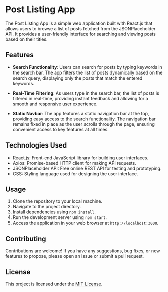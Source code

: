 # Post Listing App

The Post Listing App is a simple web application built with React.js that allows users to browse a list of posts fetched from the JSONPlaceholder API. It provides a user-friendly interface for searching and viewing posts based on their titles.

## Features

- **Search Functionality**: Users can search for posts by typing keywords in the search bar. The app filters the list of posts dynamically based on the search query, displaying only the posts that match the entered keywords.

- **Real-Time Filtering**: As users type in the search bar, the list of posts is filtered in real-time, providing instant feedback and allowing for a smooth and responsive user experience.

- **Static Navbar**: The app features a static navigation bar at the top, providing easy access to the search functionality. The navigation bar remains fixed in place as the user scrolls through the page, ensuring convenient access to key features at all times.

## Technologies Used

- React.js: Front-end JavaScript library for building user interfaces.
- Axios: Promise-based HTTP client for making API requests.
- JSONPlaceholder API: Free online REST API for testing and prototyping.
- CSS: Styling language used for designing the user interface.

## Usage

1. Clone the repository to your local machine.
2. Navigate to the project directory.
3. Install dependencies using `npm install`.
4. Run the development server using `npm start`.
5. Access the application in your web browser at `http://localhost:3000`.

## Contributing

Contributions are welcome! If you have any suggestions, bug fixes, or new features to propose, please open an issue or submit a pull request.

## License

This project is licensed under the [MIT License](LICENSE).
